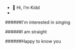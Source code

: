 - 👋 Hi, I’m Kidd
- 
######I'm interested in singing

######I am straight

######Happy to know you



<!---
a905286001/a905286001 is a ✨ special ✨ repository because its `README.md` (this file) appears on your GitHub profile.
You can click the Preview link to take a look at your changes.
--->
